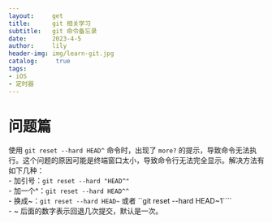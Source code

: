 ```yaml
---
layout:     get
title:      git 相关学习
subtitle:   git 命令备忘录
date:       2023-4-5
author:     lily
header-img: img/learn-git.jpg
catalog: 	 true
tags:
- iOS
- 定时器
---
```




<a name="FyUmM"></a>
# 问题篇
使用 `git reset --hard HEAD^` 命令时，出现了 `more?` 的提示，导致命令无法执行。这个问题的原因可能是终端窗口太小，导致命令行无法完全显示。解决方法有如下几种：<br />- 加引号：``git reset --hard "HEAD^"``<br />- 加一个^：`git reset --hard HEAD^^`<br />- 换成~：`git reset --hard HEAD~` 或者 ``git reset --hard HEAD~1````<br />- ~ 后面的数字表示回退几次提交，默认是一次。
